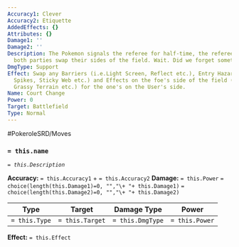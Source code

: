 ```yaml
---
Accuracy1: Clever
Accuracy2: Etiquette
AddedEffects: {}
Attributes: {}
Damage1: ''
Damage2: ''
Description: The Pokemon signals the referee for half-time, the referee complies and
  both parties swap their sides of the field. Wait. Did we forget something?
DmgType: Support
Effect: Swap any Barriers (i.e.Light Screen, Reflect etc.), Entry Hazards (i.e. Toxic
  Spikes, Sticky Web etc.) and Effects on the foe's side of the field (i.e. Tailwind,
  Grassy Terrain etc.) for the one's on the User's side.
Name: Court Change
Power: 0
Target: Battlefield
Type: Normal
---
```


#PokeroleSRD/Moves

### `= this.name` 
*`= this.Description`*

**Accuracy:** `= this.Accuracy1` + `= this.Accuracy2`
**Damage:** `= this.Power` `= choice(length(this.Damage1)=0, "","\+ "+ this.Damage1)` `= choice(length(this.Damage2)=0, "","\+ "+ this.Damage2)`

| Type          | Target          | Damage Type          | Power          |
| ------------- | --------------- | ---------------- | -------------- |
| `= this.Type` | `= this.Target` | `= this.DmgType` | `= this.Power` | 

**Effect:** `= this.Effect`